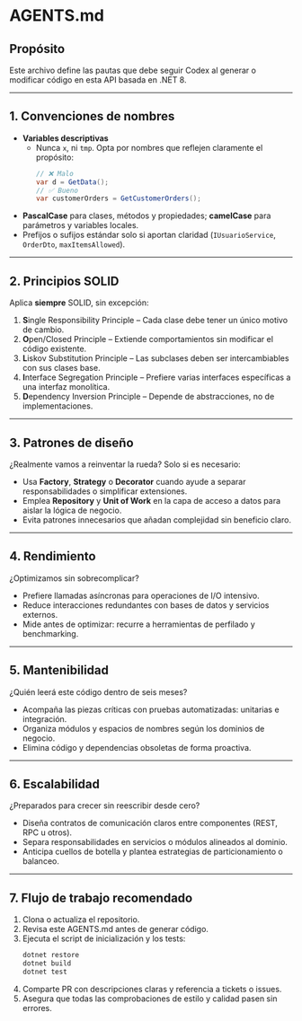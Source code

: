# AGENTS.md

## Propósito  
Este archivo define las pautas que debe seguir Codex al generar o modificar código en esta API basada en .NET 8.

---

## 1. Convenciones de nombres  
- **Variables descriptivas**  
  - Nunca `x`, ni `tmp`. Opta por nombres que reflejen claramente el propósito:  
    ```csharp
    // ❌ Malo
    var d = GetData();
    // ✅ Bueno
    var customerOrders = GetCustomerOrders();
    ```  
- **PascalCase** para clases, métodos y propiedades; **camelCase** para parámetros y variables locales.  
- Prefijos o sufijos estándar solo si aportan claridad (`IUsuarioService`, `OrderDto`, `maxItemsAllowed`).

---

## 2. Principios SOLID  
Aplica **siempre** SOLID, sin excepción:  
1. **S**ingle Responsibility Principle – Cada clase debe tener un único motivo de cambio.  
2. **O**pen/Closed Principle – Extiende comportamientos sin modificar el código existente.  
3. **L**iskov Substitution Principle – Las subclases deben ser intercambiables con sus clases base.  
4. **I**nterface Segregation Principle – Prefiere varias interfaces específicas a una interfaz monolítica.  
5. **D**ependency Inversion Principle – Depende de abstracciones, no de implementaciones.

---

## 3. Patrones de diseño  
¿Realmente vamos a reinventar la rueda? Solo si es necesario:  
- Usa **Factory**, **Strategy** o **Decorator** cuando ayude a separar responsabilidades o simplificar extensiones.  
- Emplea **Repository** y **Unit of Work** en la capa de acceso a datos para aislar la lógica de negocio.  
- Evita patrones innecesarios que añadan complejidad sin beneficio claro.

---

## 4. Rendimiento  
¿Optimizamos sin sobrecomplicar?  
- Prefiere llamadas asíncronas para operaciones de I/O intensivo.  
- Reduce interacciones redundantes con bases de datos y servicios externos.  
- Mide antes de optimizar: recurre a herramientas de perfilado y benchmarking.  

---

## 5. Mantenibilidad  
¿Quién leerá este código dentro de seis meses?  
- Acompaña las piezas críticas con pruebas automatizadas: unitarias e integración.  
- Organiza módulos y espacios de nombres según los dominios de negocio.  
- Elimina código y dependencias obsoletas de forma proactiva.

---

## 6. Escalabilidad  
¿Preparados para crecer sin reescribir desde cero?  
- Diseña contratos de comunicación claros entre componentes (REST, RPC u otros).  
- Separa responsabilidades en servicios o módulos alineados al dominio.  
- Anticipa cuellos de botella y plantea estrategias de particionamiento o balanceo.  

---

## 7. Flujo de trabajo recomendado  
1. Clona o actualiza el repositorio.  
2. Revisa este AGENTS.md antes de generar código.  
3. Ejecuta el script de inicialización y los tests:  
   ```bash
   dotnet restore
   dotnet build
   dotnet test
    ```
4.	Comparte PR con descripciones claras y referencia a tickets o issues.
5.	Asegura que todas las comprobaciones de estilo y calidad pasen sin errores.